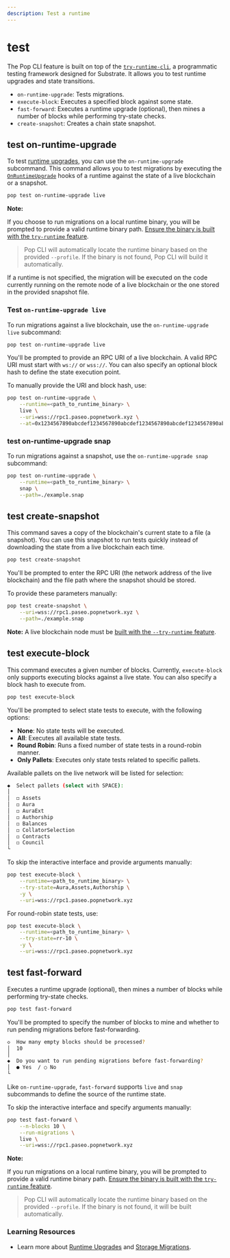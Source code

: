 ```yaml
---
description: Test a runtime
---
```


# test

The Pop CLI feature is built on top of the [`try-runtime-cli`](https://github.com/paritytech/try-runtime-cli?tab=readme-ov-file), a programmatic testing framework designed for Substrate. It allows you to test runtime upgrades and state transitions.

- `on-runtime-upgrade`: Tests migrations.
- `execute-block`: Executes a specified block against some state.
- `fast-forward`: Executes a runtime upgrade (optional), then mines a number of blocks while performing try-state checks.
- `create-snapshot`: Creates a chain state snapshot.

## test on-runtime-upgrade

To test [runtime upgrades](https://docs.polkadot.com/develop/parachains/maintenance/runtime-upgrades/), you can use the `on-runtime-upgrade` subcommand. This command allows you to test migrations by executing the [`OnRuntimeUpgrade`](https://paritytech.github.io/polkadot-sdk/master/frame_support/traits/trait.OnRuntimeUpgrade.html) hooks of a runtime against the state of a live blockchain or a snapshot.

```bash
pop test on-runtime-upgrade live
```

**Note:**

If you choose to run migrations on a local runtime binary, you will be prompted to provide a valid runtime binary path. [Ensure the binary is built with the `try-runtime` feature](./build.md).

> Pop CLI will automatically locate the runtime binary based on the provided `--profile`. If the binary is not found, Pop CLI will build it automatically.

If a runtime is not specified, the migration will be executed on the code currently running on the remote node of a live blockchain or the one stored in the provided snapshot file.

### Test `on-runtime-upgrade live`

To run migrations against a live blockchain, use the `on-runtime-upgrade live` subcommand:

```bash
pop test on-runtime-upgrade live
```

You'll be prompted to provide an RPC URI of a live blockchain. A valid RPC URI must start with `ws://` or `wss://`. You can also specify an optional block hash to define the state execution point.

To manually provide the URI and block hash, use:

```bash
pop test on-runtime-upgrade \
    --runtime=<path_to_runtime_binary> \
    live \
    --uri=wss://rpc1.paseo.popnetwork.xyz \
    --at=0x1234567890abcdef1234567890abcdef1234567890abcdef1234567890abcdef
```

### test on-runtime-upgrade snap

To run migrations against a snapshot, use the `on-runtime-upgrade snap` subcommand:

```bash
pop test on-runtime-upgrade \
    --runtime=<path_to_runtime_binary> \
    snap \
    --path=./example.snap
```

## test create-snapshot

This command saves a copy of the blockchain's current state to a file (a snapshot). You can use this snapshot to run tests quickly instead of downloading the state from a live blockchain each time.

```bash
pop test create-snapshot
```

You'll be prompted to enter the RPC URI (the network address of the live blockchain) and the file path where the snapshot should be stored.

To provide these parameters manually:

```bash
pop test create-snapshot \
    --uri=wss://rpc1.paseo.popnetwork.xyz \
    --path=./example.snap
```

**Note:** A live blockchain node must be [built with the `--try-runtime` feature](./build.md).

## test execute-block

This command executes a given number of blocks. Currently, `execute-block` only supports executing blocks against a live state. You can also specify a block hash to execute from.

```bash
pop test execute-block
```

You'll be prompted to select state tests to execute, with the following options:

- **None**: No state tests will be executed.
- **All**: Executes all available state tests.
- **Round Robin**: Runs a fixed number of state tests in a round-robin manner.
- **Only Pallets**: Executes only state tests related to specific pallets.

Available pallets on the live network will be listed for selection:

```bash
◆  Select pallets (select with SPACE):
│
│  ◻ Assets
│  ◻ Aura
│  ◻ AuraExt
│  ◻ Authorship
│  ◻ Balances
│  ◻ CollatorSelection
│  ◻ Contracts
│  ◻ Council
└
```

To skip the interactive interface and provide arguments manually:

```bash
pop test execute-block \
    --runtime=<path_to_runtime_binary> \
    --try-state=Aura,Assets,Authorship \
    -y \
    --uri=wss://rpc1.paseo.popnetwork.xyz
```

For round-robin state tests, use:

```bash
pop test execute-block \
    --runtime=<path_to_runtime_binary> \
    --try-state=rr-10 \
    -y \
    --uri=wss://rpc1.paseo.popnetwork.xyz
```

## test fast-forward

Executes a runtime upgrade (optional), then mines a number of blocks while performing try-state checks.

```bash
pop test fast-forward
```

You'll be prompted to specify the number of blocks to mine and whether to run pending migrations before fast-forwarding.

```bash
◇  How many empty blocks should be processed?
│  10
│
◆  Do you want to run pending migrations before fast-forwarding?
│  ● Yes  / ○ No
└
```

Like `on-runtime-upgrade`, `fast-forward` supports `live` and `snap` subcommands to define the source of the runtime state.

To skip the interactive interface and specify arguments manually:

```bash
pop test fast-forward \
    --n-blocks 10 \
    --run-migrations \
    live \
    --uri=wss://rpc1.paseo.popnetwork.xyz
```

**Note:**

If you run migrations on a local runtime binary, you will be prompted to provide a valid runtime binary path. [Ensure the binary is built with the `try-runtime` feature](./build.md).

> Pop CLI will automatically locate the runtime binary based on the provided `--profile`. If the binary is not found, it will be built automatically.

### Learning Resources

- Learn more about [Runtime Upgrades](https://docs.polkadot.com/develop/parachains/maintenance/runtime-upgrades/) and [Storage Migrations](https://docs.polkadot.com/develop/parachains/maintenance/storage-migrations/).
